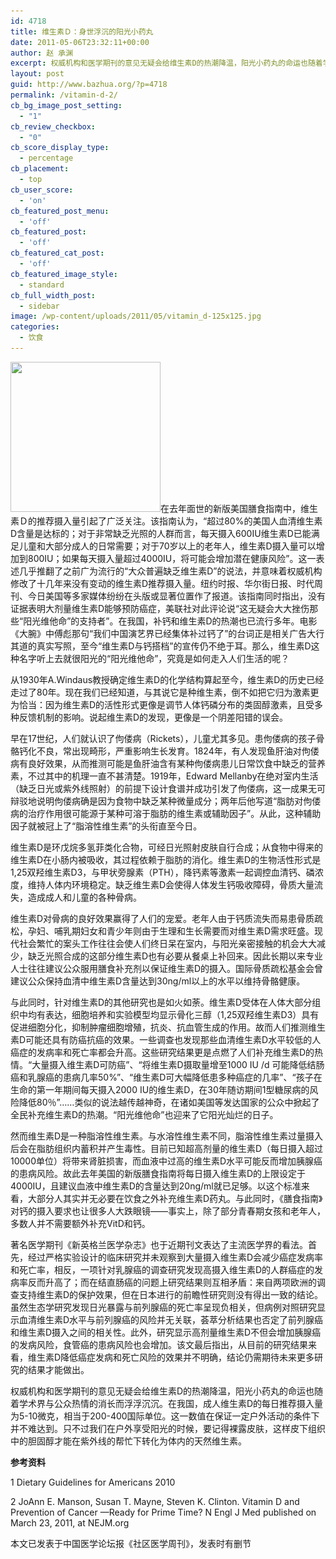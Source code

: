 ```yaml
---
id: 4718
title: 维生素Ｄ：身世浮沉的阳光小药丸
date: 2011-05-06T23:32:11+00:00
author: 赵 承渊
excerpt: 权威机构和医学期刊的意见无疑会给维生素D的热潮降温，阳光小药丸的命运也随着学术界与公众热情的消长而浮浮沉沉。
layout: post
guid: http://www.bazhua.org/?p=4718
permalink: /vitamin-d-2/
cb_bg_image_post_setting:
  - "1"
cb_review_checkbox:
  - "0"
cb_score_display_type:
  - percentage
cb_placement:
  - top
cb_user_score:
  - 'on'
cb_featured_post_menu:
  - 'off'
cb_featured_post:
  - 'off'
cb_featured_cat_post:
  - 'off'
cb_featured_image_style:
  - standard
cb_full_width_post:
  - sidebar
image: /wp-content/uploads/2011/05/vitamin_d-125x125.jpg
categories:
  - 饮食
---
```

[<img class="alignright size-full wp-image-4720" title="vitamin_d" src="/wp-content/uploads/2011/05/vitamin_d.jpg" alt="" width="240" height="240" srcset="/wp-content/uploads/2011/05/vitamin_d.jpg 240w, /wp-content/uploads/2011/05/vitamin_d-150x150.jpg 150w, /wp-content/uploads/2011/05/vitamin_d-125x125.jpg 125w" sizes="(max-width: 240px) 100vw, 240px" />](/wp-content/uploads/2011/05/vitamin_d.jpg)在去年面世的新版美国膳食指南中，维生素Ｄ的推荐摄入量引起了广泛关注。该指南认为，“超过80%的美国人血清维生素D含量是达标的；对于非常缺乏光照的人群而言，每天摄入600IU维生素D已能满足儿童和大部分成人的日常需要；对于70岁以上的老年人，维生素D摄入量可以增加到800IU；如果每天摄入量超过4000IU，将可能会增加潜在健康风险”。这一表述几乎推翻了之前广为流行的“大众普遍缺乏维生素D”的说法，并意味着权威机构修改了十几年来没有变动的维生素D推荐摄入量。纽约时报、华尔街日报、时代周刊、今日美国等多家媒体纷纷在头版或显著位置作了报道。该指南同时指出，没有证据表明大剂量维生素D能够预防癌症，美联社对此评论说“这无疑会大大挫伤那些“阳光维他命”的支持者”。在我国，补钙和维生素D的热潮也已流行多年。电影《大腕》中傅彪那句“我们中国演艺界已经集体补过钙了”的台词正是相关广告大行其道的真实写照，至今“维生素D与钙搭档”的宣传仍不绝于耳。那么，维生素D这种名字听上去就很阳光的“阳光维他命”，究竟是如何走入人们生活的呢？

从1930年A.Windaus教授确定维生素D的化学结构算起至今，维生素D的历史已经走过了80年。现在我们已经知道，与其说它是种维生素，倒不如把它归为激素更为恰当：因为维生素D的活性形式更像是调节人体钙磷分布的类固醇激素，且受多种反馈机制的影响。说起维生素D的发现，更像是一个阴差阳错的误会。

早在17世纪，人们就认识了佝偻病（Rickets），儿童尤其多见。患佝偻病的孩子骨骼钙化不良，常出现畸形，严重影响生长发育。1824年，有人发现鱼肝油对佝偻病有良好效果，从而推测可能是鱼肝油含有某种佝偻病患儿日常饮食中缺乏的营养素，不过其中的机理一直不甚清楚。1919年，Edward Mellanby在绝对室内生活（缺乏日光或紫外线照射）的前提下设计食谱并成功引发了佝偻病，这一成果无可辩驳地说明佝偻病确是因为食物中缺乏某种微量成分；两年后他写道“脂肪对佝偻病的治疗作用很可能源于某种可溶于脂肪的维生素或辅助因子”。从此，这种辅助因子就被冠上了“脂溶性维生素”的头衔直至今日。

维生素D是环戊烷多氢菲类化合物，可经日光照射皮肤自行合成；从食物中得来的维生素D在小肠内被吸收，其过程依赖于脂肪的消化。维生素D的生物活性形式是1,25双羟维生素D3，与甲状旁腺素（PTH），降钙素等激素一起调控血清钙、磷浓度，维持人体内环境稳定。缺乏维生素D会使得人体发生钙吸收障碍，骨质大量流失，造成成人和儿童的各种骨病。

维生素D对骨病的良好效果赢得了人们的宠爱。老年人由于钙质流失而易患骨质疏松，孕妇、哺乳期妇女和青少年则由于生理和生长需要而对维生素D需求旺盛。现代社会繁忙的案头工作往往会使人们终日呆在室内，与阳光亲密接触的机会大大减少，缺乏光照合成的这部分维生素D也有必要从餐桌上补回来。因此长期以来专业人士往往建议公众服用膳食补充剂以保证维生素D的摄入。国际骨质疏松基金会曾建议公众保持血清中维生素D含量达到30ng/ml以上的水平以维持骨骼健康。

与此同时，针对维生素D的其他研究也是如火如荼。维生素D受体在人体大部分组织中均有表达，细胞培养和实验模型均显示骨化三醇（1,25双羟维生素D3）具有促进细胞分化，抑制肿瘤细胞增殖，抗炎、抗血管生成的作用。故而人们推测维生素D可能还具有防癌抗癌的效果。一些调查也发现那些血清维生素D水平较低的人癌症的发病率和死亡率都会升高。这些研究结果更是点燃了人们补充维生素D的热情。“大量摄入维生素D可防癌”、“将维生素D摄取量增至1000 IU /d 可能降低结肠癌和乳腺癌的患病几率50%”、“维生素D可大幅降低患多种癌症的几率”、“孩子在生命的第一年期间每天摄入2000 IU的维生素D，在30年随访期间1型糖尿病的风险降低80％”……类似的说法越传越神奇，在诸如美国等发达国家的公众中掀起了全民补充维生素D的热潮。“阳光维他命”也迎来了它阳光灿烂的日子。

然而维生素D是一种脂溶性维生素。与水溶性维生素不同，脂溶性维生素过量摄入后会在脂肪组织内蓄积并产生毒性。目前已知超高剂量的维生素D（每日摄入超过10000单位）将带来肾脏损害，而血液中过高的维生素D水平可能反而增加胰腺癌的患病风险。故此去年美国的新版膳食指南将每日摄入维生素D的上限设定于4000IU，且建议血液中维生素D的含量达到20ng/ml就已足够。以这个标准来看，大部分人其实并无必要在饮食之外补充维生素D药丸。与此同时，《膳食指南》对钙的摄入要求也让很多人大跌眼镜——事实上，除了部分青春期女孩和老年人，多数人并不需要额外补充VitD和钙。

著名医学期刊《新英格兰医学杂志》也于近期刊文表达了主流医学界的看法。首先，经过严格实验设计的临床研究并未观察到大量摄入维生素D会减少癌症发病率和死亡率，相反，一项针对乳腺癌的调查研究发现高摄入维生素D的人群癌症的发病率反而升高了；而在结直肠癌的问题上研究结果则互相矛盾：来自两项欧洲的调查支持维生素D的保护效果，但在日本进行的前瞻性研究则没有得出一致的结论。虽然生态学研究发现日光暴露与前列腺癌的死亡率呈现负相关，但病例对照研究显示血清维生素D水平与前列腺癌的风险并无关联，荟萃分析结果也否定了前列腺癌和维生素D摄入之间的相关性。此外，研究显示高剂量维生素D不但会增加胰腺癌的发病风险，食管癌的患病风险也会增加。该文最后指出，从目前的研究结果来看，维生素D降低癌症发病和死亡风险的效果并不明确，结论仍需期待未来更多研究的结果才能做出。

权威机构和医学期刊的意见无疑会给维生素D的热潮降温，阳光小药丸的命运也随着学术界与公众热情的消长而浮浮沉沉。在我国，成人维生素D的每日推荐摄入量为5-10微克，相当于200-400国际单位。这一数值在保证一定户外活动的条件下并不难达到。只不过我们在户外享受阳光的时候，要记得裸露皮肤，这样皮下组织中的胆固醇才能在紫外线的帮忙下转化为体内的天然维生素。

**参考资料**
  
1 Dietary Guidelines for Americans 2010
  
2 JoAnn E. Manson, Susan T. Mayne, Steven K. Clinton. Vitamin D and Prevention of Cancer —Ready for Prime Time? N Engl J Med published on March 23, 2011, at NEJM.org

本文已发表于中国医学论坛报《社区医学周刊》，发表时有删节

